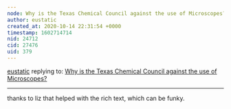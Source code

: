 ```yaml
---
node: Why is the Texas Chemical Council against the use of Microscopes?
author: eustatic
created_at: 2020-10-14 22:31:54 +0000
timestamp: 1602714714
nid: 24712
cid: 27476
uid: 379
---
```




[eustatic](../profile/eustatic) replying to: [Why is the Texas Chemical Council against the use of Microscopes?](../notes/eustatic/10-07-2020/why-is-the-texas-chemical-council-against-the-use-of-microscopes)

----
thanks to liz that helped with the rich text, which can be funky. 